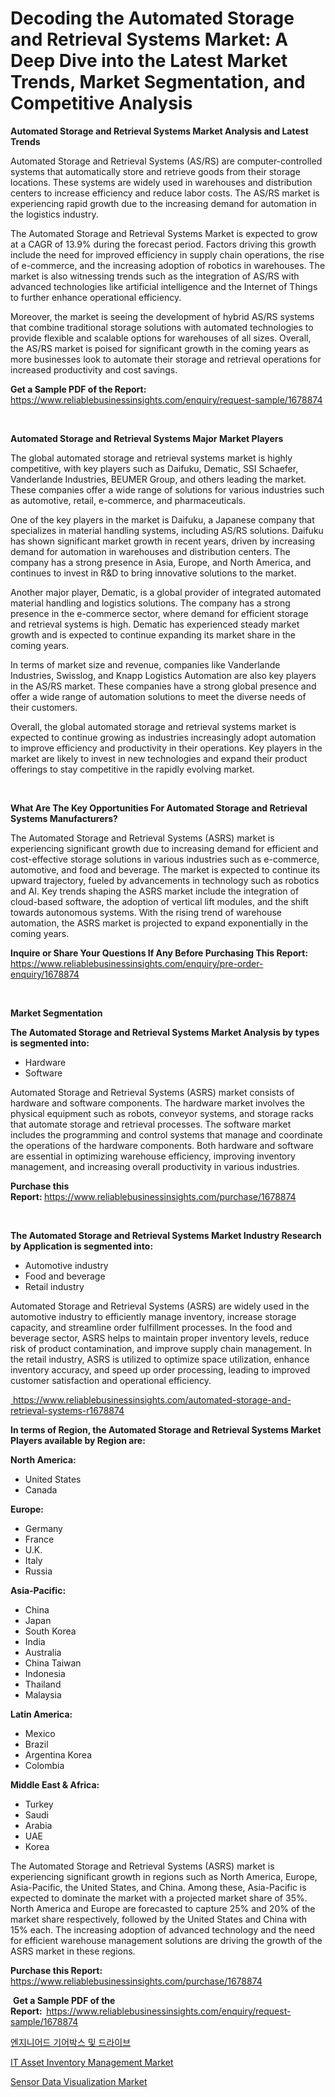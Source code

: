 <p><h1>Decoding the Automated Storage and Retrieval Systems Market: A Deep Dive into the Latest Market Trends, Market Segmentation, and Competitive Analysis</h1></p><p><strong>Automated Storage and Retrieval Systems Market Analysis and Latest Trends</strong></p>
<p><p>Automated Storage and Retrieval Systems (AS/RS) are computer-controlled systems that automatically store and retrieve goods from their storage locations. These systems are widely used in warehouses and distribution centers to increase efficiency and reduce labor costs. The AS/RS market is experiencing rapid growth due to the increasing demand for automation in the logistics industry.</p><p>The Automated Storage and Retrieval Systems Market is expected to grow at a CAGR of 13.9% during the forecast period. Factors driving this growth include the need for improved efficiency in supply chain operations, the rise of e-commerce, and the increasing adoption of robotics in warehouses. The market is also witnessing trends such as the integration of AS/RS with advanced technologies like artificial intelligence and the Internet of Things to further enhance operational efficiency.</p><p>Moreover, the market is seeing the development of hybrid AS/RS systems that combine traditional storage solutions with automated technologies to provide flexible and scalable options for warehouses of all sizes. Overall, the AS/RS market is poised for significant growth in the coming years as more businesses look to automate their storage and retrieval operations for increased productivity and cost savings.</p></p>
<p><strong>Get a Sample PDF of the Report:&nbsp;</strong> <a href="https://www.reliablebusinessinsights.com/enquiry/request-sample/1678874">https://www.reliablebusinessinsights.com/enquiry/request-sample/1678874</a></p>
<p>&nbsp;</p>
<p><strong>Automated Storage and Retrieval Systems Major Market Players</strong></p>
<p><p>The global automated storage and retrieval systems market is highly competitive, with key players such as Daifuku, Dematic, SSI Schaefer, Vanderlande Industries, BEUMER Group, and others leading the market. These companies offer a wide range of solutions for various industries such as automotive, retail, e-commerce, and pharmaceuticals.</p><p>One of the key players in the market is Daifuku, a Japanese company that specializes in material handling systems, including AS/RS solutions. Daifuku has shown significant market growth in recent years, driven by increasing demand for automation in warehouses and distribution centers. The company has a strong presence in Asia, Europe, and North America, and continues to invest in R&D to bring innovative solutions to the market.</p><p>Another major player, Dematic, is a global provider of integrated automated material handling and logistics solutions. The company has a strong presence in the e-commerce sector, where demand for efficient storage and retrieval systems is high. Dematic has experienced steady market growth and is expected to continue expanding its market share in the coming years.</p><p>In terms of market size and revenue, companies like Vanderlande Industries, Swisslog, and Knapp Logistics Automation are also key players in the AS/RS market. These companies have a strong global presence and offer a wide range of automation solutions to meet the diverse needs of their customers.</p><p>Overall, the global automated storage and retrieval systems market is expected to continue growing as industries increasingly adopt automation to improve efficiency and productivity in their operations. Key players in the market are likely to invest in new technologies and expand their product offerings to stay competitive in the rapidly evolving market.</p></p>
<p>&nbsp;</p>
<p><strong>What Are The Key Opportunities For Automated Storage and Retrieval Systems Manufacturers?</strong></p>
<p><p>The Automated Storage and Retrieval Systems (ASRS) market is experiencing significant growth due to increasing demand for efficient and cost-effective storage solutions in various industries such as e-commerce, automotive, and food and beverage. The market is expected to continue its upward trajectory, fueled by advancements in technology such as robotics and AI. Key trends shaping the ASRS market include the integration of cloud-based software, the adoption of vertical lift modules, and the shift towards autonomous systems. With the rising trend of warehouse automation, the ASRS market is projected to expand exponentially in the coming years.</p></p>
<p><strong>Inquire or Share Your Questions If Any Before Purchasing This Report:</strong> <a href="https://www.reliablebusinessinsights.com/enquiry/pre-order-enquiry/1678874">https://www.reliablebusinessinsights.com/enquiry/pre-order-enquiry/1678874</a></p>
<p>&nbsp;</p>
<p><strong>Market Segmentation</strong></p>
<p><strong>The Automated Storage and Retrieval Systems Market Analysis by types is segmented into:</strong></p>
<p><ul><li>Hardware</li><li>Software</li></ul></p>
<p><p>Automated Storage and Retrieval Systems (ASRS) market consists of hardware and software components. The hardware market involves the physical equipment such as robots, conveyor systems, and storage racks that automate storage and retrieval processes. The software market includes the programming and control systems that manage and coordinate the operations of the hardware components. Both hardware and software are essential in optimizing warehouse efficiency, improving inventory management, and increasing overall productivity in various industries.</p></p>
<p><strong>Purchase this Report:&nbsp;</strong><a href="https://www.reliablebusinessinsights.com/purchase/1678874">https://www.reliablebusinessinsights.com/purchase/1678874</a></p>
<p>&nbsp;</p>
<p><strong>The Automated Storage and Retrieval Systems Market Industry Research by Application is segmented into:</strong></p>
<p><ul><li>Automotive industry</li><li>Food and beverage</li><li>Retail industry</li></ul></p>
<p><p>Automated Storage and Retrieval Systems (ASRS) are widely used in the automotive industry to efficiently manage inventory, increase storage capacity, and streamline order fulfillment processes. In the food and beverage sector, ASRS helps to maintain proper inventory levels, reduce risk of product contamination, and improve supply chain management. In the retail industry, ASRS is utilized to optimize space utilization, enhance inventory accuracy, and speed up order processing, leading to improved customer satisfaction and operational efficiency.</p></p>
<p><a href="https://www.reliablebusinessinsights.com/automated-storage-and-retrieval-systems-r1678874">&nbsp;https://www.reliablebusinessinsights.com/automated-storage-and-retrieval-systems-r1678874</a></p>
<p><strong>In terms of Region, the Automated Storage and Retrieval Systems Market Players available by Region are:</strong></p>
<p>
    <p> <strong> North America: </strong>
        <ul>
            <li>United States</li>
            <li>Canada</li>
        </ul>
        </p> 
    <p> <strong> Europe: </strong>
        <ul>
            <li>Germany</li>
            <li>France</li>
            <li>U.K.</li>
            <li>Italy</li>
            <li>Russia</li>
        </ul>
        </p> 
    <p> <strong> Asia-Pacific: </strong>
        <ul>
            <li>China</li>
            <li>Japan</li>
            <li>South Korea</li>
            <li>India</li>
            <li>Australia</li>
            <li>China Taiwan</li>
            <li>Indonesia</li>
            <li>Thailand</li>
            <li>Malaysia</li>
        </ul>
        </p> 
    <p> <strong> Latin America: </strong>
        <ul>
            <li>Mexico</li>
            <li>Brazil</li>
            <li>Argentina Korea</li>
            <li>Colombia</li>
        </ul>
        </p> 
    <p> <strong> Middle East & Africa: </strong>
        <ul>
            <li>Turkey</li>
            <li>Saudi</li>
            <li>Arabia</li>
            <li>UAE</li>
            <li>Korea</li>
        </ul>
    </p>
    </p>
<p><p>The Automated Storage and Retrieval Systems (ASRS) market is experiencing significant growth in regions such as North America, Europe, Asia-Pacific, the United States, and China. Among these, Asia-Pacific is expected to dominate the market with a projected market share of 35%. North America and Europe are forecasted to capture 25% and 20% of the market share respectively, followed by the United States and China with 15% each. The increasing adoption of advanced technology and the need for efficient warehouse management solutions are driving the growth of the ASRS market in these regions.</p></p>
<p><strong>Purchase this Report: </strong><a href="https://www.reliablebusinessinsights.com/purchase/1678874">https://www.reliablebusinessinsights.com/purchase/1678874</a></p>
<p>&nbsp;<strong>Get a Sample PDF of the Report:&nbsp;&nbsp;</strong><a href="https://www.reliablebusinessinsights.com/enquiry/request-sample/1678874">https://www.reliablebusinessinsights.com/enquiry/request-sample/1678874</a></p>
<p><strong></strong></p>
<p><p><a href="https://github.com/alfitoms13/Market-Research-Report-List-1/blob/main/337162093522.md">엔지니어드 기어박스 및 드라이브</a></p><p><a href="https://www.linkedin.com/pulse/asset-inventory-management-market-report-reveals-latest-trends-wobpf">IT Asset Inventory Management Market</a></p><p><a href="https://www.linkedin.com/pulse/sensor-data-visualization-market-exploring-share-trends-future-o6hkf">Sensor Data Visualization Market</a></p></p>